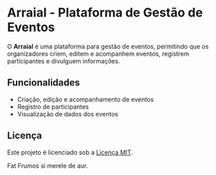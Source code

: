# Arraial - Plataforma de Gestão de Eventos

O **Arraial** é uma plataforma para gestão de eventos, permitindo que os organizadores criem, editem e acompanhem eventos, registrem participantes e divulguem informações.

## Funcionalidades

- Criação, edição e acompanhamento de eventos
- Registro de participantes
- Visualização de dados dos eventos

## Licença

Este projeto é licenciado sob a [Licença MIT](https://opensource.org/licenses/MIT).


Fat Frumos si merele de aur.